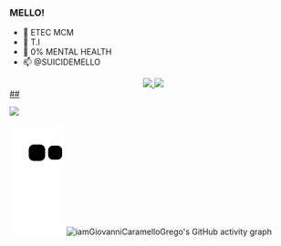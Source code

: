 ### MELLO!


- 🔭 ETEC MCM
- 🌱 T.I
- 🤔 0% MENTAL HEALTH
- 📫 @SUICIDEMELLO


<div align="center">
  <a href="https://github.com/iamGiovanniCaramelloGrego">
  <img height="180em" src="https://github-readme-stats.vercel.app/api?username=iamGiovanniCaramelloGrego&show_icons=true&theme=dark&include_all_commits=true&count_private=true"/>
  <img height="180em" src="https://github-readme-stats.vercel.app/api/top-langs/?username=iamGiovanniCaramelloGrego&layout=compact&langs_count=7&theme=dracula"/>
</div>
 ##
 
<div> 
  
  <a href="https://instagram.com/suicidemello" target="_blank"><img src="https://img.shields.io/badge/-Instagram-%23E4405F?style=for-the-badge&logo=instagram&logoColor=white" target="_blank"></a>
 	
 
  ![Snake animation](https://github.com/rafaballerini/rafaballerini/blob/output/github-contribution-grid-snake.svg)
  ![iamGiovanniCaramelloGrego's GitHub activity graph](https://activity-graph.herokuapp.com/graph?username=iamGiovanniCaramelloGrego&hide_border=true&theme=github-light)

 
</div>
